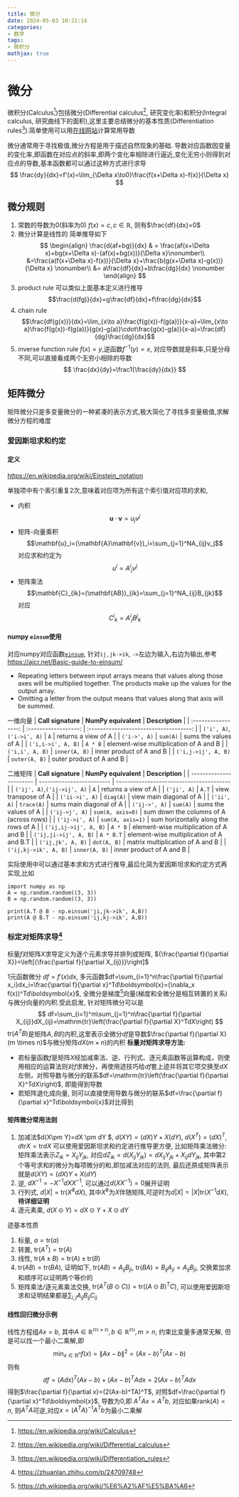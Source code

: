 ```yaml
---
title: 微分
date: 2024-05-03 10:21:14
categories:
- 数学
tags:
- 微积分
mathjax: true
---
```


# 微分
微积分(Calculus[^1])包括微分(Differential calculus[^2], 研究变化率)和积分(Integral calculus, 研究曲线下的面积),这里主要总结微分的基本性质(Differentiation rules[^3]).简单使用可以用[在线网站](https://www.matrixcalculus.org/)计算常用导数

微分通常用于寻找极值,微分方程是用于描述自然现象的基础.
导数对应函数因变量的变化率,即函数在对应点的斜率,即两个变化率相除进行逼近,变化无穷小则得到对应点的导数,基本函数都可以通过这种方式进行求导
$$
\frac{dy}{dx}=f'(x)=\lim_{\Delta x\to0}\frac{f(x+\Delta x)-f(x)}{\Delta x}
$$

## 微分规则
1. 常数的导数为0(斜率为0)
$f(x)=c,c\in \mathbb{R}$, 则有$\frac{df}{dx}=0$
2. 微分计算是线性的
简单推导如下
$$
\begin{align}
\frac{d(af+bg)}{dx} & = \frac{af(x+\Delta x)+bg(x+\Delta x)-(af(x)+bg(x))}{\Delta x}\nonumber\\
&=\frac{a(f(x+\Delta x)-f(x))}{\Delta x}+\frac{b(g(x+\Delta x)-g(x))}{\Delta x} \nonumber\\
&= a\frac{df}{dx}+b\frac{dg}{dx} \nonumber
\end{align}
$$
3. product rule
可以类似上面基本定义进行推导
$$\frac{d(fg)}{dx}=g\frac{df}{dx}+f\frac{dg}{dx}$$
4. chain rule
$$\frac{df(g(x))}{dx}=\lim_{x\to a}\frac{f(g(x))-f(g(a))}{x-a}=\lim_{x\to a}\frac{f(g(x))-f(g(a))}{g(x)-g(a)}\cdot\frac{g(x)-g(a)}{x-a}=\frac{df}{dg}\frac{dg}{dx}$$
5. inverse function rule
$f(x)=y$,逆函数$f^{-1}(y)=x$, 对应导数就是斜率,只是分母不同,可以直接看成两个无穷小相除的导数
$$
\frac{dx}{dy}=\frac1{\frac{dy}{dx}}
$$

## 矩阵微分
矩阵微分只是多变量微分的一种紧凑的表示方式,极大简化了寻找多变量极值,求解微分方程的难度



### 爱因斯坦求和约定
#### 定义
https://en.wikipedia.org/wiki/Einstein_notation


单独项中有个索引重复2次,意味着对应项为所有这个索引值对应项的求和,
- 内积
$$\mathbf{u}\cdot\mathbf{v}=u_{j}v^{j}$$
- 矩阵-向量乘积
$$\mathbf{u}_i=(\mathbf{A}\mathbf{v})_i=\sum_{j=1}^NA_{ij}v_j$$
对应求和约定为
$$u^i=A^i{}_jv^j$$
- 矩阵乘法
$$\mathbf{C}_{ik}=(\mathbf{AB})_{ik}=\sum_{j=1}^NA_{ij}B_{jk}$$
对应
$$C^i{}_k=A^i{}_jB^j{}_k$$


#### numpy `einsum`使用

对应numpy对应函数[`einsum`](https://numpy.org/doc/stable/reference/generated/numpy.einsum.html), 针对`ij,jk->ik`, `->`左边为输入,右边为输出,参考 https://ajcr.net/Basic-guide-to-einsum/

- Repeating letters between input arrays means that values along those axes will be multiplied together. The products make up the values for the output array.
- Omitting a letter from the output means that values along that axis will be summed.

一维向量
| **Call signature**  | **NumPy equivalent** |            **Description**             |
| :-----------------: | :------------------: | :------------------------------------: |
|     `('i', A)`,`('i->i', A)`       |         `A`          |          returns a view of A           |
|    `('i->', A)`     |       `sum(A)`       |          sums the values of A          |
| `('i,i->i', A, B)`  |       `A * B`        | element-wise multiplication of A and B |
|   `('i,i', A, B)`   |    `inner(A, B)`     |        inner product of A and B        |
| `('i,j->ij', A, B)` |    `outer(A, B)`     |        outer product of A and B        |


二维矩阵
| **Call signature**      | **NumPy equivalent**      | **Description**                          |
| ----------------------- | ------------------------- | ---------------------------------------- |
| `('ij', A)`,`('ij->ij', A)`             | `A`                       | returns a view of A                      |
| `('ji', A)`             | `A.T`                     | view transpose of A                      |
| `('ii->i', A)`          | `diag(A)`                 | view main diagonal of A                  |
| `('ii', A)`             | `trace(A)`                | sums main diagonal of A                  |
| `('ij->', A)`           | `sum(A)`                  | sums the values of A                     |
| `('ij->j', A)`          | `sum(A, axis=0)`          | sum down the columns of A (across rows)  |
| `('ij->i', A)`          | `sum(A, axis=1)`          | sum horizontally along the rows of A     |
| `('ij,ij->ij', A, B)`   | `A * B`                   | element-wise multiplication of A and B   |
| `('ij,ji->ij', A, B)`   | `A * B.T`                 | element-wise multiplication of A and B.T |
| `('ij,jk', A, B)`       | `dot(A, B)`               | matrix multiplication of A and B         |
| `('ij,kj->ik', A, B)`   | `inner(A, B)`             | inner product of A and B                 |

实际使用中可以通过基本求和方式进行推导,最后化简为爱因斯坦求和约定方式再实现,比如
```
import numpy as np
A = np.random.random((3, 3))
B = np.random.random((3, 3))

print(A.T @ B - np.einsum('ji,jk->ik', A,B))
print(A @ B.T - np.einsum('ij,kj->ik', A,B))
```
### 标定对矩阵求导[^4]
标量$f$对矩阵$X$求导定义为逐个元素求导并排列成矩阵, ${\frac{\partial f}{\partial X}}=\left[{\frac{\partial f}{\partial X_{ij}}}\right]$

1元函数微分 $df=f'(x)dx$, 多元函数$df=\sum_{i=1}^n\frac{\partial f}{\partial x_i}dx_i=\frac{\partial f}{\partial x}^Td\boldsymbol{x}=(\nabla_x f(x))^Td\boldsymbol{x}$, 全微分是梯度[^5]向量(梯度和全微分是相互转置的关系)与微分向量的内积.受此启发, 针对矩阵微分可以是
$$
df=\sum_{i=1}^m\sum_{j=1}^n\frac{\partial f}{\partial X_{ij}}dX_{ij}=\mathrm{tr}\left(\frac{\partial f}{\partial X}^TdX\right)
$$
$\text{tr}(A^TB)$是矩阵$A,B$的内积,这里表示全微分$df$是导数$\frac{\partial f}{\partial X}(m \times n)$与微分矩阵$dX(m \times n)$的内积
**标量对矩阵求导方法:**
- 若标量函数$f$是矩阵$X$经加减乘法、逆、行列式、逐元素函数等运算构成，则使用相应的运算法则对$f$求微分，再使用迹技巧给$df$套上迹并将其它项交换至$dX$左侧，对照导数与微分的联系$df=\mathrm{tr}\left(\frac{\partial f}{\partial X}^TdX\right)$, 即能得到导数
- 若矩阵退化成向量, 则可以直接使用导数与微分的联系$df=\frac{\partial f}{\partial x}^Td\boldsymbol{x}$对比得到

#### 矩阵微分常用法则
1. 加减法$d(X\pm Y)=dX \pm dY $, $d(XY)=(dX)Y+X(dY)$, $d(X^T)=(dX)^T$, $d\text {tr} X=\text{tr}dX$
可以使用爱因斯坦求和约定进行推导更方便, 比如矩阵乘法微分:
矩阵乘法表示$Z_{ik}=X_{ij}Y_{jk}$, 对应$dZ_{ik}=d(X_{ij}Y_{jk})=dX_{ij}Y_{jk}+X_{ij}dY_{jk}$, 其中第2个等号求和的微分为每项微分的和,即加减法对应的法则, 最后还原成矩阵表示就是$d(XY)=(dX)Y+X(dY)$
2. 逆, $dX^{-1}=-X^{-1}dXX^{-1}$, 可以通过$d(XX^{-1})=0$展开证明
3. 行列式, $d|X|=\mathrm{tr}(X^\#dX)$, 其中$X^\#$为$X$伴随矩阵,可逆时为$d|X|=|X|\mathrm{tr}(X^{-1}dX)$, **待详细证明**
4. 逐元素乘, $d(X\odot Y)=dX\odot Y+X\odot dY$

迹基本性质
1. 标量, $a=\text{tr}(a)$
2. 转置, $\text{tr}(A^T)=\text{tr}(A)$
3. 线性, $\text{tr}(A\pm B)=\text{tr}(A) \pm \text{tr}(B)$
4. $\text{tr}(AB)=\text{tr}(BA)$, 证明如下, $\text{tr}(AB)=A_{ij}B_{ji}$, $\text{tr}(BA)=B_{ij}A_{ji}=A_{ij}B_{ji}$, 交换累加求和顺序可以证明两个等价的
5. 矩阵乘法/逐元素乘法交换, $\mathrm{tr}(A^T(B\odot C))=\mathrm{tr}((A\odot B)^TC)$, 可以使用爱因斯坦求和证明结果都是$\sum_{i,j}A_{ij}B_{ij}{C_{ij}}$

#### 线性回归微分示例
线性方程组$Ax=b$, 其中$A\in \mathbb{R^{m \times n}}, b\in \mathbb{R^m}, m > n$, 约束比变量多通常无解, 但是可以找一个最小二乘解,即
$$
\min_{x\in\mathbb{R}^n}f(x)=\|Ax-b\|^2=(Ax-b)^T(Ax-b)
$$
则有
$$
df=(Adx)^T(Ax-b)+(Ax-b)^TAdx=2(Ax-b)^TAdx
$$
得到$\frac{\partial f}{\partial x}=(2(Ax-b)^TA)^T$, 对照$df=\frac{\partial f}{\partial x}^Td\boldsymbol{x}$, 导数为0,即
$A^TAx=A^Tb$, 对应如果$\text{rank} (A)=n$, 则$A^TA$可逆,对应$x=(A^TA)^{-1}A^Tb$为最小二乘解



[^1]: https://en.wikipedia.org/wiki/Calculus
[^2]: https://en.wikipedia.org/wiki/Differential_calculus
[^3]: https://en.wikipedia.org/wiki/Differentiation_rules
[^4]: https://zhuanlan.zhihu.com/p/24709748
[^5]: https://zh.wikipedia.org/wiki/%E6%A2%AF%E5%BA%A6
